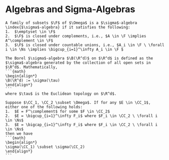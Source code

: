 # Algebras and Sigma-Algebras
````{prf:definition} 
A family of subsets $\F$ of $\Omega$ is a $\sigma$-algebra \index{$\sigma$-algebra} if it satisfies the following:
1.  $\emptyset \in \F$
2.  $\F$ is closed under complements, i.e., $A \in \F \implies A^\complement \in \F$
3.  $\F$ is closed under countable unions, i.e., $A_i \in \F \ \forall i \in \Ns \implies \bigcup_{i=1}^\infty A_i \in \F $
````
````{prf:definition} 
The Borel $\sigma$-algebra $\B(\R^d)$ on $\R^d$ is defined as the $\sigma$-algebra generated by the collection of all open sets in $\R^d$. Mathematically, 
```{math}
\begin{align*}
\B(\R^d) := \sigma(\tau)
\end{align*}
```
where $\tau$ is the Euclidean topology on $\R^d$.
````
````{prf:lemma} 
Suppose $\CC_1, \CC_2 \subset \Omega$. If for any $E \in \CC_1$, either one of the following holds:
1.  $E = F^\complement$ for some $F \in \CC_2$
2.  $E = \bigcup_{i=1}^\infty F_i$ where $F_i \in \CC_2 \ \forall i \in \Ns$
3.  $E = \bigcap_{i=1}^\infty F_i$ where $F_i \in \CC_2 \ \forall i \in \Ns$
then we have 
```{math}
\begin{align*}
\sigma(\CC_1) \subset \sigma(\CC_2)
\end{align*}
```
````
